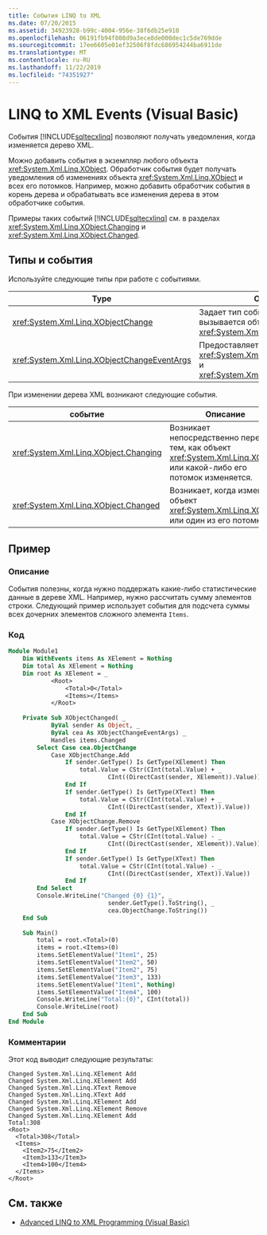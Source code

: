 ```yaml
---
title: События LINQ to XML
ms.date: 07/20/2015
ms.assetid: 34923928-b99c-4004-956e-38f6db25e910
ms.openlocfilehash: 06191fb94f808d9a3ece8de000dec1c5de769dde
ms.sourcegitcommit: 17ee6605e01ef32506f8fdc686954244ba6911de
ms.translationtype: MT
ms.contentlocale: ru-RU
ms.lasthandoff: 11/22/2019
ms.locfileid: "74351927"
---
```

# <a name="linq-to-xml-events-visual-basic"></a>LINQ to XML Events (Visual Basic)
События [!INCLUDE[sqltecxlinq](~/includes/sqltecxlinq-md.md)] позволяют получать уведомления, когда изменяется дерево XML.  
  
 Можно добавить события в экземпляр любого объекта <xref:System.Xml.Linq.XObject>. Обработчик события будет получать уведомления об изменениях объекта <xref:System.Xml.Linq.XObject> и всех его потомков. Например, можно добавить обработчик события в корень дерева и обрабатывать все изменения дерева в этом обработчике события.  
  
 Примеры таких событий [!INCLUDE[sqltecxlinq](~/includes/sqltecxlinq-md.md)] см. в разделах <xref:System.Xml.Linq.XObject.Changing> и <xref:System.Xml.Linq.XObject.Changed>.  
  
## <a name="types-and-events"></a>Типы и события  
 Используйте следующие типы при работе с событиями.  
  
|Type|Описание|  
|----------|-----------------|  
|<xref:System.Xml.Linq.XObjectChange>|Задает тип события, когда событие вызывается объектом <xref:System.Xml.Linq.XObject>.|  
|<xref:System.Xml.Linq.XObjectChangeEventArgs>|Предоставляет данные для событий <xref:System.Xml.Linq.XObject.Changing> и <xref:System.Xml.Linq.XObject.Changed>.|  
  
 При изменении дерева XML возникают следующие события.  
  
|событие|Описание|  
|-----------|-----------------|  
|<xref:System.Xml.Linq.XObject.Changing>|Возникает непосредственно перед тем, как объект <xref:System.Xml.Linq.XObject> или какой-либо его потомок изменяется.|  
|<xref:System.Xml.Linq.XObject.Changed>|Возникает, когда изменился объект <xref:System.Xml.Linq.XObject> или один из его потомков.|  
  
## <a name="example"></a>Пример  
  
### <a name="description"></a>Описание  
 События полезны, когда нужно поддержать какие-либо статистические данные в дереве XML. Например, нужно рассчитать сумму элементов строки. Следующий пример использует события для подсчета суммы всех дочерних элементов сложного элемента `Items`.  
  
### <a name="code"></a>Код  
  
```vb  
Module Module1  
    Dim WithEvents items As XElement = Nothing  
    Dim total As XElement = Nothing  
    Dim root As XElement = _  
            <Root>  
                <Total>0</Total>  
                <Items></Items>  
            </Root>  
  
    Private Sub XObjectChanged( _  
            ByVal sender As Object, _  
            ByVal cea As XObjectChangeEventArgs) _  
            Handles items.Changed  
        Select Case cea.ObjectChange  
            Case XObjectChange.Add  
                If sender.GetType() Is GetType(XElement) Then  
                    total.Value = CStr(CInt(total.Value) + _  
                            CInt((DirectCast(sender, XElement)).Value))  
                End If  
                If sender.GetType() Is GetType(XText) Then  
                    total.Value = CStr(CInt(total.Value) + _  
                            CInt((DirectCast(sender, XText)).Value))  
                End If  
            Case XObjectChange.Remove  
                If sender.GetType() Is GetType(XElement) Then  
                    total.Value = CStr(CInt(total.Value) - _  
                            CInt((DirectCast(sender, XElement)).Value))  
                End If  
                If sender.GetType() Is GetType(XText) Then  
                    total.Value = CStr(CInt(total.Value) - _  
                            CInt((DirectCast(sender, XText)).Value))  
                End If  
        End Select  
        Console.WriteLine("Changed {0} {1}", _  
                            sender.GetType().ToString(), _  
                            cea.ObjectChange.ToString())  
    End Sub  
  
    Sub Main()  
        total = root.<Total>(0)  
        items = root.<Items>(0)  
        items.SetElementValue("Item1", 25)  
        items.SetElementValue("Item2", 50)  
        items.SetElementValue("Item2", 75)  
        items.SetElementValue("Item3", 133)  
        items.SetElementValue("Item1", Nothing)  
        items.SetElementValue("Item4", 100)  
        Console.WriteLine("Total:{0}", CInt(total))  
        Console.WriteLine(root)  
    End Sub  
End Module  
```  
  
### <a name="comments"></a>Комментарии  
 Этот код выводит следующие результаты:  
  
```console  
Changed System.Xml.Linq.XElement Add  
Changed System.Xml.Linq.XElement Add  
Changed System.Xml.Linq.XText Remove  
Changed System.Xml.Linq.XText Add  
Changed System.Xml.Linq.XElement Add  
Changed System.Xml.Linq.XElement Remove  
Changed System.Xml.Linq.XElement Add  
Total:308  
<Root>  
  <Total>308</Total>  
  <Items>  
    <Item2>75</Item2>  
    <Item3>133</Item3>  
    <Item4>100</Item4>  
  </Items>  
</Root>  
```  
  
## <a name="see-also"></a>См. также

- [Advanced LINQ to XML Programming (Visual Basic)](../../../../visual-basic/programming-guide/concepts/linq/advanced-linq-to-xml-programming.md)
